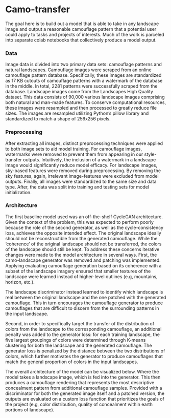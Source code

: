 # Camo-transfer

The goal here is to build out a model that is able to take in any landscape image and output a reasonable camouflage pattern that a potential user could apply to tasks and projects of interests. Much of the work is parceled into separate colab notebooks that collectively produce a model output. 

### Data

Image data is divided into two primary data sets: camouflage patterns and natural landscapes. Camouflage images were scraped from an online camouflage pattern database. Specifically, these images are standardized as 17 KB cutouts of camouflage patterns with a watermark of the database in the middle. In total, 2281 patterns were successfully scraped from the database. Landscape images come from the Landscapes High Quality dataset. This data consists of 90,000 various landscape images comprising both natural and man-made features. To conserve computational resources, these images were resampled and then processed to greatly reduce file sizes. The images are resampled utilizing Python’s pillow library and standardized to match a shape of 256x256 pixels. 


### Preprocessing 

After extracting all images, distinct preprocessing techniques were applied to both image sets to aid model training. For camouflage images, watermarks were removed to prevent them from appearing in our style-transfer outputs. Intuitively, the inclusion of a watermark in a landscape image would significantly reduce model efficacy. For landscape images, sky-based features were removed during preprocessing. By removing the sky features, again, irrelevant image-features were excluded from model outputs. Finally, all images were standardized to the same size and data type. After, the data was split into training and testing sets for model initialization. 

### Architecture	
The first baseline model used was an off-the-shelf CycleGAN architecture. Given the context of the problem, this was expected to perform poorly because the role of the second generator, as well as the cycle-consistency loss, achieves the opposite intended effect. The original landscape ideally should not be reconstructible from the generated camouflage. While the ‘coherence’ of the original landscape should not be transferred, the colors of the landscape should still be kept. To address these concerns iterative changes were made to the model architecture in several ways. 
First, the camo-landscape generator was removed and patching was implemented. Applying evaluating camouflage generation based on its coherence with a subset of the landscape imagery ensured that smaller textures of the landscape were learned instead of higher-level outlines (e.g, mountains, horizon, etc.). 

The landscape discriminator instead learned to identify which landscape is real between the original landscape and the one patched with the generated camouflage. This in turn encourages the camouflage generator to produce camouflages that are difficult to discern from the surrounding patterns in the input landscape. 

Second, in order to specifically target the transfer of the distribution of colors from the landscape to the corresponding camouflage, an additional penalty was added to the generator loss: for each training landscape, the five largest groupings of colors were determined through K-means clustering for both the landscape and the generated camouflage. The generator loss is penalized by the distance between the two distributions of colors, which further motivates the generator to produce camouflages that match the general proportion of colors in the input landscapes. 

The overall architecture of the model can be visualized below. Where the model takes a landscape image, which is fed into the generator. This then produces a camouflage rendering that represents the most descriptive concealment pattern from additional camouflage samples. Provided with a discriminator for both the generated image itself and a patched version, the outputs are evaluated on a custom loss function that prioritizes the goals of the project (e.g, color distribution, quality of concealment within earth portions of landscape). 
